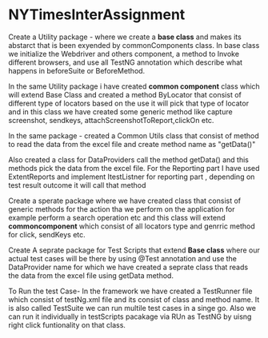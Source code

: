 # NYTimesInterAssignment
Create a Utility package - where we create a **base class** and makes its abstarct that is been exyended by commonComponents class. In base class we initialize the Webdriver and others component, a method to Invoke different browsers, and use all TestNG annotation which describe what happens in beforeSuite or BeforeMethod.                  

In the same Utility package i have created **common component** class which will extend Base Class and created a method ByLocator that consist of different type of locators based on the use it will pick that type of locator and in this class we have created some generic method like capture screenshot, sendkeys, attachScreenshotToReport,clickOn etc.

In the same package - created a Common Utils class that consist of method to read the data from the excel file and create  method name as "getData()"

Also created a class for DataProviders call the method getData() and this methods pick the data from the excel file.
For the Reporting part I have used ExtentReports and implement ItestListner for reporting part , depending on test result outcome it will call that method 

Create a sperate package where we have created class that consist of generic methods for the action tha we perform on the application for example perform a search operation etc and this class will extend **commoncomponent** which consist of all locators type and genrric method for click, sendKeys etc.

Create A seprate package for Test Scripts that extend **Base class** where our actual test cases will be there by using @Test annotation and use the DataProvider name for which we have created a seprate class that reads the data from the excel file using getData method.

To Run the test Case- In the framework we have created a TestRunner file which consist of testNg.xml file and its consist of class and method name. It is also called TestSuite we can run multile test cases in a singe go. Also we can run it individually in testScripts pacakage via RUn as TestNG by uisng right click funtionality on that class.
